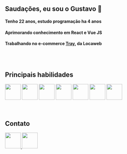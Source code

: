 <h2>Saudações, eu sou o Gustavo 👋</h2>
<h4>Tenho 22 anos, estudo programação ha 4 anos</h4>
<h4>Aprimorando conhecimento em React e Vue JS</h4>
<h4>Trabalhando no e-commerce <a href="https://www.tray.com.br/">Tray</a>, da Locaweb</h4>

<br>
<br>

<h2>Principais habilidades</h2>
<div>
  <img height="52" width="52" src="https://cdn.jsdelivr.net/gh/devicons/devicon/icons/javascript/javascript-original.svg" />
  <img height="52" width="52" src="https://cdn.jsdelivr.net/gh/devicons/devicon/icons/typescript/typescript-original.svg" />
  <img height="52" width="52" src="https://cdn.jsdelivr.net/gh/devicons/devicon/icons/react/react-original.svg" />
  <img height="52" width="52" src="https://cdn.jsdelivr.net/gh/devicons/devicon/icons/vuejs/vuejs-original.svg" />
  <img height="52" width="52" src="https://cdn.jsdelivr.net/gh/devicons/devicon/icons/html5/html5-original.svg" />
  <img height="52" width="52" src="https://cdn.jsdelivr.net/gh/devicons/devicon/icons/css3//css3-original.svg" />
  <img height="52" width="52" src="https://cdn.jsdelivr.net/gh/devicons/devicon/icons/sass/sass-original.svg" />
</div>

<br>
<br>

<h2>Contato</h2>
<div>
  <a href="https://www.linkedin.com/in/deustavo/">
    <img height="52" width="52" src="https://camo.githubusercontent.com/c8a9c5b414cd812ad6a97a46c29af67239ddaeae08c41724ff7d945fb4c047e5/68747470733a2f2f6564656e742e6769746875622e696f2f537570657254696e7949636f6e732f696d616765732f7376672f6c696e6b6564696e2e737667" />
  </a>
  <a href="https://www.instagram.com/deustavo/">
    <img height="52" width="52" src="https://camo.githubusercontent.com/c9dacf0f25a1489fdbc6c0d2b41cda58b77fa210a13a886d6f99e027adfbd358/68747470733a2f2f6564656e742e6769746875622e696f2f537570657254696e7949636f6e732f696d616765732f7376672f696e7374616772616d2e737667" />
  </a>
</div>
